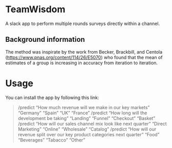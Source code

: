 # TeamWisdom
A slack app to perform multiple rounds surveys directly within a channel.

## Background information
The method was inspirate by the work from Becker, Brackbill, and Centola (https://www.pnas.org/content/114/26/E5070) who found that the mean of estimates of a group is increasing in
accuracy from iteration to iteration.

# Usage
You can install the app by following this link:

> /predict “How much revenue will we make in our key markets” “Germany” “Spain” “UK” “France”
> /predict “How long will the development be taking” “Landing” “Funnel” “Checkout” “Basket”
> /predict “How will our sales channel mix look like next quarter” “Direct Marketing” “Online" “Wholesale” “Catalog”
> /predict “How will our revenue split over our key product categories next quarter” “Food” “Beverages” “Tabacco” “Other”
